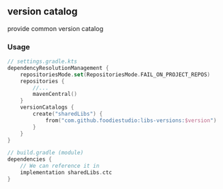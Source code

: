 ## version catalog
provide common version catalog

### Usage

```kotlin
// settings.gradle.kts
dependencyResolutionManagement {
    repositoriesMode.set(RepositoriesMode.FAIL_ON_PROJECT_REPOS)
    repositories {
        //...
        mavenCentral()
    }
    versionCatalogs {
        create("sharedLibs") {
            from("com.github.foodiestudio:libs-versions:$version")
        }
    }
}
```

```groovy
// build.gradle (module)
dependencies {
    // We can reference it in
    implementation sharedLibs.ctc
}
```